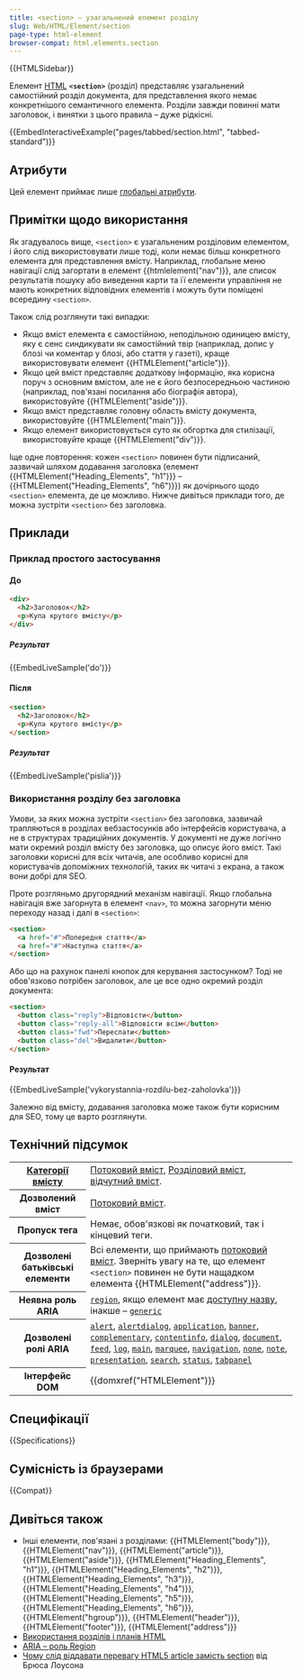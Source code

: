 ```yaml
---
title: <section> – узагальнений елемент розділу
slug: Web/HTML/Element/section
page-type: html-element
browser-compat: html.elements.section
---
```


{{HTMLSidebar}}

Елемент [HTML](/uk/docs/Web/HTML) **`<section>`** (розділ) представляє узагальнений самостійний розділ документа, для представлення якого немає конкретнішого семантичного елемента. Розділи завжди повинні мати заголовок, і винятки з цього правила – дуже рідкісні.

{{EmbedInteractiveExample("pages/tabbed/section.html", "tabbed-standard")}}

## Атрибути

Цей елемент приймає лише [глобальні атрибути](/uk/docs/Web/HTML/Global_attributes).

## Примітки щодо використання

Як згадувалось вище, `<section>` є узагальненим розділовим елементом, і його слід використовувати лише тоді, коли немає більш конкретного елемента для представлення вмісту. Наприклад, глобальне меню навігації слід загортати в елемент {{htmlelement("nav")}}, але список результатів пошуку або виведення карти та її елементи управління не мають конкретних відповідних елементів і можуть бути поміщені всередину `<section>`.

Також слід розглянути такі випадки:

- Якщо вміст елемента є самостійною, неподільною одиницею вмісту, яку є сенс синдикувати як самостійний твір (наприклад, допис у блозі чи коментар у блозі, або стаття у газеті), краще використовувати елемент {{HTMLElement("article")}}.
- Якщо цей вміст представляє додаткову інформацію, яка корисна поруч з основним вмістом, але не є його безпосередньою частиною (наприклад, пов'язані посилання або біографія автора), використовуйте {{HTMLElement("aside")}}.
- Якщо вміст представляє головну область вмісту документа, використовуйте {{HTMLElement("main")}}.
- Якщо елемент використовується суто як обгортка для стилізації, використовуйте краще {{HTMLElement("div")}}.

Іще одне повторення: кожен `<section>` повинен бути підписаний, зазвичай шляхом додавання заголовка (елемент {{HTMLElement("Heading_Elements", "h1")}} – {{HTMLElement("Heading_Elements", "h6")}}) як дочірнього щодо `<section>` елемента, де це можливо. Нижче дивіться приклади того, де можна зустріти `<section>` без заголовка.

## Приклади

### Приклад простого застосування

#### До

```html
<div>
  <h2>Заголовок</h2>
  <p>Купа крутого вмісту</p>
</div>
```

##### Результат

{{EmbedLiveSample('do')}}

#### Після

```html
<section>
  <h2>Заголовок</h2>
  <p>Купа крутого вмісту</p>
</section>
```

##### Результат

{{EmbedLiveSample('pislia')}}

### Використання розділу без заголовка

Умови, за яких можна зустріти `<section>` без заголовка, зазвичай трапляються в розділах вебзастосунків або інтерфейсів користувача, а не в структурах традиційних документів. У документі не дуже логічно мати окремий розділ вмісту без заголовка, що описує його вміст. Такі заголовки корисні для всіх читачів, але особливо корисні для користувачів допоміжних технологій, таких як читачі з екрана, а також вони добрі для SEO.

Проте розгляньмо другорядний механізм навігації. Якщо глобальна навігація вже загорнута в елемент `<nav>`, то можна загорнути меню переходу назад і далі в `<section>`:

```html
<section>
  <a href="#">Попередня стаття</a>
  <a href="#">Наступна стаття</a>
</section>
```

Або що на рахунок панелі кнопок для керування застосунком? Тоді не обов'язково потрібен заголовок, але це все одно окремий розділ документа:

```html
<section>
  <button class="reply">Відповісти</button>
  <button class="reply-all">Відповісти всім</button>
  <button class="fwd">Переслати</button>
  <button class="del">Видалити</button>
</section>
```

#### Результат

{{EmbedLiveSample('vykorystannia-rozdilu-bez-zaholovka')}}

Залежно від вмісту, додавання заголовка може також бути корисним для SEO, тому це варто розглянути.

## Технічний підсумок

<table class="properties">
  <tbody>
    <tr>
      <th scope="row">
        <a href="/uk/docs/Web/HTML/Content_categories"
          >Категорії вмісту</a
        >
      </th>
      <td>
        <a href="/uk/docs/Web/HTML/Content_categories#potokovyi-vmist"
          >Потоковий вміст</a
        >,
        <a
          href="/uk/docs/Web/HTML/Content_categories#rozdilovyi-vmist"
          >Розділовий вміст</a
        >, <a href="/uk/docs/Web/HTML/Content_categories#vidchutnyi-vmist">відчутний вміст</a>.
      </td>
    </tr>
    <tr>
      <th scope="row">Дозволений вміст</th>
      <td>
        <a href="/uk/docs/Web/HTML/Content_categories#potokovyi-vmist"
          >Потоковий вміст</a
        >.
      </td>
    </tr>
    <tr>
      <th scope="row">Пропуск тега</th>
      <td>Немає, обов'язкові як початковий, так і кінцевий теги.</td>
    </tr>
    <tr>
      <th scope="row">Дозволені батьківські елементи</th>
      <td>
        Всі елементи, що приймають
        <a href="/uk/docs/Web/HTML/Content_categories#potokovyi-vmist"
          >потоковий вміст</a
        >. Зверніть увагу на те, що елемент <code>&#x3C;section></code> повинен не бути нащадком елемента {{HTMLElement("address")}}.
      </td>
    </tr>
    <tr>
      <th scope="row">Неявна роль ARIA</th>
      <td>
        <code
          ><a href="/uk/docs/Web/Accessibility/ARIA/Roles/region_role"
            >region</a
          ></code
        >, якщо елемент має
        <a
          href="/uk/docs/Glossary/Accessible_name"
          >доступну назву</a
        >, інакше –
        <code
          ><a href="/uk/docs/Web/Accessibility/ARIA/Roles/generic_role"
            >generic</a
          ></code
        >
      </td>
    </tr>
    <tr>
      <th scope="row">Дозволені ролі ARIA</th>
      <td>
        <a href="/uk/docs/Web/Accessibility/ARIA/Roles/alert_role"><code>alert</code></a>, <a href="/uk/docs/Web/Accessibility/ARIA/Roles/alertdialog_role"><code>alertdialog</code></a>,
        <a href="/uk/docs/Web/Accessibility/ARIA/Roles/application_role"><code>application</code></a>, <a href="/uk/docs/Web/Accessibility/ARIA/Roles/banner_role"><code>banner</code></a>,
        <a href="/uk/docs/Web/Accessibility/ARIA/Roles/complementary_role"><code>complementary</code></a>,
        <a href="/uk/docs/Web/Accessibility/ARIA/Roles/contentinfo_role"><code>contentinfo</code></a>, <a href="/uk/docs/Web/Accessibility/ARIA/Roles/dialog_role"><code>dialog</code></a>,
        <a href="/uk/docs/Web/Accessibility/ARIA/Roles/document_role"><code>document</code></a>, <a href="/uk/docs/Web/Accessibility/ARIA/Roles/feed_role"><code>feed</code></a>,
        <a href="/uk/docs/Web/Accessibility/ARIA/Roles/log_role"><code>log</code></a>, <a href="/uk/docs/Web/Accessibility/ARIA/Roles/main_role"><code>main</code></a>,
        <a href="/uk/docs/Web/Accessibility/ARIA/Roles/marquee_role"><code>marquee</code></a>, <a href="/uk/docs/Web/Accessibility/ARIA/Roles/navigation_role"><code>navigation</code></a>,
        <a href="/uk/docs/Web/Accessibility/ARIA/Roles/none_role"><code>none</code></a>, <a href="/uk/docs/Web/Accessibility/ARIA/Roles/note_role"><code>note</code></a>,
        <a href="/uk/docs/Web/Accessibility/ARIA/Roles/presentation_role"><code>presentation</code></a>, <a href="/uk/docs/Web/Accessibility/ARIA/Roles/search_role"><code>search</code></a>,
        <a href="/uk/docs/Web/Accessibility/ARIA/Roles/status_role"><code>status</code></a>, <a href="/uk/docs/Web/Accessibility/ARIA/Roles/tabpanel_role"><code>tabpanel</code></a>
      </td>
    </tr>
    <tr>
      <th scope="row">Інтерфейс DOM</th>
      <td>{{domxref("HTMLElement")}}</td>
    </tr>
  </tbody>
</table>

## Специфікації

{{Specifications}}

## Сумісність із браузерами

{{Compat}}

## Дивіться також

- Інші елементи, пов'язані з розділами: {{HTMLElement("body")}}, {{HTMLElement("nav")}}, {{HTMLElement("article")}}, {{HTMLElement("aside")}}, {{HTMLElement("Heading_Elements", "h1")}}, {{HTMLElement("Heading_Elements", "h2")}}, {{HTMLElement("Heading_Elements", "h3")}}, {{HTMLElement("Heading_Elements", "h4")}}, {{HTMLElement("Heading_Elements", "h5")}}, {{HTMLElement("Heading_Elements", "h6")}}, {{HTMLElement("hgroup")}}, {{HTMLElement("header")}}, {{HTMLElement("footer")}}, {{HTMLElement("address")}}
- [Використання розділів і планів HTML](/uk/docs/Web/HTML/Element/Heading_Elements)
- [ARIA – роль Region](/uk/docs/Web/Accessibility/ARIA/Roles/region_role)
- [Чому слід віддавати перевагу HTML5 article замість section](https://www.smashingmagazine.com/2020/01/html5-article-section/) від Брюса Лоусона
